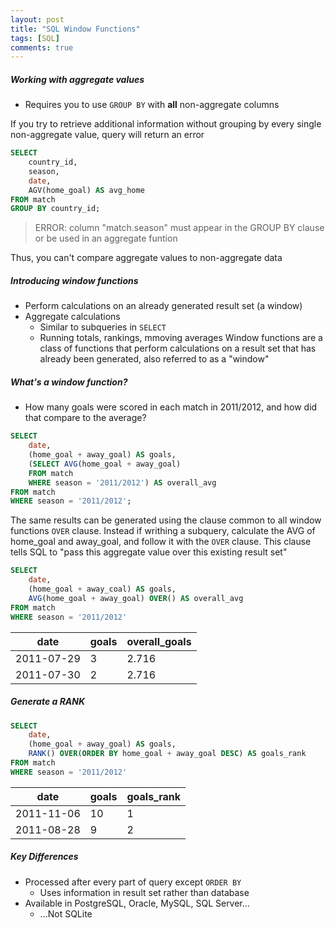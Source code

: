 ```yaml
---
layout: post
title: "SQL Window Functions"
tags: [SQL]
comments: true
---
```


##### Working with aggregate values
- Requires you to use `GROUP BY` with **all** non-aggregate columns

If you try to retrieve additional information without grouping by every single non-aggregate value, query will return an error

```sql
SELECT
    country_id,
    season,
    date,
    AGV(home_goal) AS avg_home
FROM match
GROUP BY country_id;
```

> ERROR: column "match.season" must appear in the GROUP BY clause or be used in an aggregate funtion

Thus, you can't compare aggregate values to non-aggregate data


##### Introducing window functions
- Perform calculations on an already generated result set (a window)
- Aggregate calculations
  - Similar to subqueries in `SELECT`
  - Running totals, rankings, mmoving averages
Window functions are a class of functions that perform calculations on a result set that has already been generated, also referred to as a "window"

##### What's a window function?
- How many goals were scored in each match in 2011/2012, and how did that compare to the average?

```sql
SELECT
    date,
    (home_goal + away_goal) AS goals,
    (SELECT AVG(home_goal + away_goal)
    FROM match
    WHERE season = '2011/2012') AS overall_avg
FROM match
WHERE season = '2011/2012'; 
```

The same results can be generated using the clause common to all window functions `OVER` clause. Instead if writhing a subquery, calculate the AVG of home_goal and away_goal, and follow it with the `OVER` clause. This clause tells SQL to "pass this aggregate value over this existing result set"

```sql
SELECT
    date,
    (home_goal + away_coal) AS goals,
    AVG(home_goal + away_goal) OVER() AS overall_avg
FROM match
WHERE season = '2011/2012'
```

| date       | goals | overall_goals |
|------------|-------|---------------|
| 2011-07-29 | 3     | 2.716         |
| 2011-07-30 | 2     | 2.716         |


##### Generate a RANK

```sql
SELECT
    date,
    (home_goal + away_goal) AS goals,
    RANK() OVER(ORDER BY home_goal + away_goal DESC) AS goals_rank
FROM match
WHERE season = '2011/2012'
```

| date       | goals | goals_rank |
|------------|-------|------------|
| 2011-11-06 | 10    | 1          |
| 2011-08-28 | 9     | 2          |

##### Key Differences
- Processed after every part of query except `ORDER BY`
  - Uses information in result set rather than database
- Available in PostgreSQL, Oracle, MySQL, SQL Server...
  - ...Not SQLite


